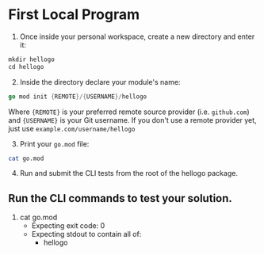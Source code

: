 # First Local Program

1. Once inside your personal workspace, create a new directory and enter it:

```go
mkdir hellogo
cd hellogo
```

2. Inside the directory declare your module's name:

```go
go mod init {REMOTE}/{USERNAME}/hellogo
```

Where `{REMOTE}` is your preferred remote source provider (i.e. `github.com`) and `{USERNAME}` is your Git username. If you don't use a remote provider yet, just use `example.com/username/hellogo`

3. Print your `go.mod` file:

```bash
cat go.mod
```

4. Run and submit the CLI tests from the root of the hellogo package.

## Run the CLI commands to test your solution.

1. cat go.mod
   - Expecting exit code: 0
   - Expecting stdout to contain all of:
     - hellogo

